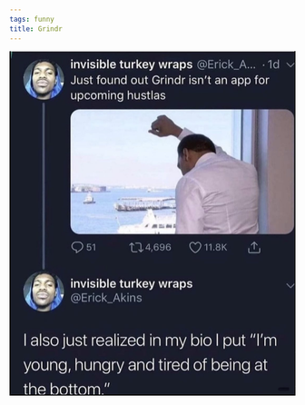 ```yaml
---
tags: funny
title: Grindr
---
```


![grindr.png](https://raw.githubusercontent.com/muneer78/muneer78.github.io/master/images/grindr.png)
